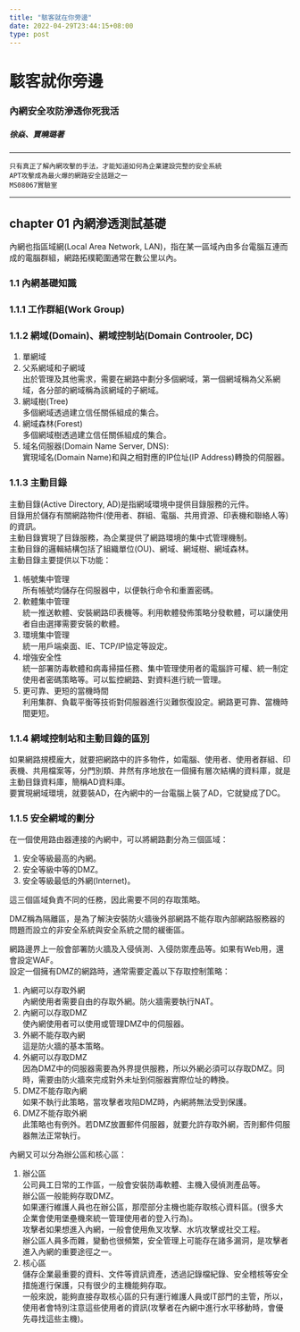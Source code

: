 ```yaml
---
title: "駭客就在你旁邊"
date: 2022-04-29T23:44:15+08:00
type: post
---
```


# 駭客就你旁邊
### 內網安全攻防滲透你死我活
##### 徐焱、賈曉璐著
---
    只有真正了解內網攻擊的手法，才能知道如何為企業建設完整的安全系統  
    APT攻擊成為最火爆的網路安全話題之一  
    MS08067實驗室

---
## chapter 01 內網滲透測試基礎  
內網也指區域網(Local Area Network, LAN)，指在某一區域內由多台電腦互連而成的電腦群組，網路拓樸範圍通常在數公里以內。  

### 1.1 內網基礎知識  

### 1.1.1 工作群組(Work Group)  

### 1.1.2 網域(Domain)、網域控制站(Domain Controoler, DC)  
1. 單網域  
1. 父系網域和子網域  
    出於管理及其他需求，需要在網路中劃分多個網域，第一個網域稱為父系網域，各分部的網域稱為該網域的子網域。  
1. 網域樹(Tree)  
    多個網域透過建立信任關係組成的集合。  
1. 網域森林(Forest)  
    多個網域樹透過建立信任關係組成的集合。  
1. 域名伺服器(Domain Name Server, DNS):  
    實現域名(Domain Name)和與之相對應的IP位址(IP Address)轉換的伺服器。  

### 1.1.3 主動目錄  
主動目錄(Active Directory, AD)是指網域環境中提供目錄服務的元件。  
目錄用於儲存有關網路物件(使用者、群組、電腦、共用資源、印表機和聯絡人等)的資訊。  
主動目錄實現了目錄服務，為企業提供了網路環境的集中式管理機制。  
主動目錄的邏輯結構包括了組織單位(OU)、網域、網域樹、網域森林。  
主動目錄主要提供以下功能：  
1. 帳號集中管理  
    所有帳號均儲存在伺服器中，以便執行命令和重置密碼。  
1. 軟體集中管理  
    統一推送軟體、安裝網路印表機等。利用軟體發佈策略分發軟體，可以讓使用者自由選擇需要安裝的軟體。  
1. 環境集中管理  
    統一用戶端桌面、IE、TCP/IP協定等設定。  
1. 增強安全性  
    統一部署防毒軟體和病毒掃描任務、集中管理使用者的電腦許可權、統一制定使用者密碼策略等。可以監控網路、對資料進行統一管理。  
1. 更可靠、更短的當機時間  
    利用集群、負載平衡等技術對伺服器進行災難恢復設定。網路更可靠、當機時間更短。 

### 1.1.4 網域控制站和主動目錄的區別  
如果網路規模龐大，就要把網路中的許多物件，如電腦、使用者、使用者群組、印表機、共用檔案等，分門別類、井然有序地放在一個擁有層次結構的資料庫，就是主動目錄資料庫，簡稱AD資料庫。  
    要實現網域環境，就要裝AD，在內網中的一台電腦上裝了AD，它就變成了DC。

### 1.1.5 安全網域的劃分  
在一個使用路由器連接的內網中，可以將網路劃分為三個區域：
1. 安全等級最高的內網。
1. 安全等級中等的DMZ。
1. 安全等級最低的外網(Internet)。  

這三個區域負責不同的任務，因此需要不同的存取策略。 

DMZ稱為隔離區，是為了解決安裝防火牆後外部網路不能存取內部網路服務器的問題而設立的非安全系統與安全系統之間的緩衝區。 

網路邊界上一般會部署防火牆及入侵偵測、入侵防禦產品等。如果有Web用，還會設定WAF。  
設定一個擁有DMZ的網路時，通常需要定義以下存取控制策略：  
1. 內網可以存取外網  
    內網使用者需要自由的存取外網。防火牆需要執行NAT。  
1. 內網可以存取DMZ  
    使內網使用者可以使用或管理DMZ中的伺服器。  
1. 外網不能存取內網  
    這是防火牆的基本策略。  
1. 外網可以存取DMZ  
    因為DMZ中的伺服器需要為外界提供服務，所以外網必須可以存取DMZ。同時，需要由防火牆來完成對外未址到伺服器實際位址的轉換。  
1. DMZ不能存取內網  
    如果不執行此策略，當攻擊者攻陷DMZ時，內網將無法受到保護。  
1. DMZ不能存取外網  
    此策略也有例外。若DMZ放置郵件伺服器，就要允許存取外網，否則郵件伺服器無法正常執行。 

內網又可以分為辦公區和核心區：  
1. 辦公區  
    公司員工日常的工作區，一般會安裝防毒軟體、主機入侵偵測產品等。  
    辦公區一般能夠存取DMZ。  
    如果運行維護人員也在辦公區，那麼部分主機也能存取核心資料區。(很多大企業會使用堡壘機來統一管理使用者的登入行為)。  
    攻擊者如果想進入內網，一般會使用魚叉攻擊、水坑攻擊或社交工程。  
    辦公區人員多而雜，變動也很頻繁，安全管理上可能存在諸多漏洞，是攻擊者進入內網的重要途徑之一。  
1. 核心區  
    儲存企業最重要的資料、文件等資訊資產，透過記錄檔紀錄、安全稽核等安全措施進行保護，只有很少的主機能夠存取。  
    一般來說，能夠直接存取核心區的只有運行維護人員或IT部門的主管，所以，使用者會特別注意這些使用者的資訊(攻擊者在內網中進行水平移動時，會優先尋找這些主機)。
			